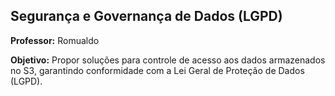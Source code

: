 ## Segurança e Governança de Dados (LGPD)

**Professor:** Romualdo

**Objetivo:** Propor soluções para controle de acesso aos dados armazenados no S3, garantindo conformidade com a Lei Geral de Proteção de Dados (LGPD).
